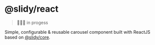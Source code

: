 # @slidy/react

> 👨🏻‍💻 in progess

Simple, configurable & reusable carousel component built with ReactJS based on [@slidy/core](https://github.com/Valexr/slidy/tree/master/packages/core).
